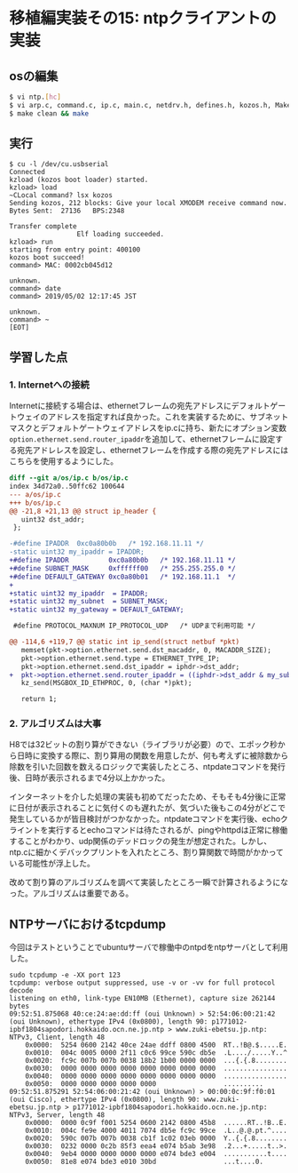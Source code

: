 # 移植編実装その15: ntpクライアントの実装

## osの編集

```bash
$ vi ntp.[hc]
$ vi arp.c, command.c, ip.c, main.c, netdrv.h, defines.h, kozos.h, Makefile
$ make clean && make
```

## 実行

```
$ cu -l /dev/cu.usbserial
Connected
kzload (kozos boot loader) started.
kzload> load
~CLocal command? lsx kozos
Sending kozos, 212 blocks: Give your local XMODEM receive command now.
Bytes Sent:  27136   BPS:2348

Transfer complete
                 Elf loading succeeded.
kzload> run
starting from entry point: 400100
kozos boot succeed!
command> MAC: 0002cb045d12

unknown.
command> date
command> 2019/05/02 12:17:45 JST

unknown.
command> ~
[EOT]
```

## 学習した点

### 1. Internetへの接続

Internetに接続する場合は、ethernetフレームの宛先アドレスにデフォルトゲートウェイのアドレスを指定すれば良かった。これを実装するために、サブネットマスクとデフォルトゲートウェイアドレスをip.cに持ち、新たにオプション変数 `option.ethernet.send.router_ipaddr`を追加して、ethernetフレームに設定する宛先アドレレスを設定し、ethernetフレームを作成する際の宛先アドレスにはこちらを使用するようにした。

```diff
diff --git a/os/ip.c b/os/ip.c
index 34d72a0..50ffc62 100644
--- a/os/ip.c
+++ b/os/ip.c
@@ -21,8 +21,13 @@ struct ip_header {
   uint32 dst_addr;
 };

-#define IPADDR  0xc0a80b0b   /* 192.168.11.11 */
-static uint32 my_ipaddr = IPADDR;
+#define IPADDR          0xc0a80b0b   /* 192.168.11.11 */
+#define SUBNET_MASK     0xffffff00   /* 255.255.255.0 */
+#define DEFAULT_GATEWAY 0xc0a80b01   /* 192.168.11.1  */
+
+static uint32 my_ipaddr  = IPADDR;
+static uint32 my_subnet  = SUBNET_MASK;
+static uint32 my_gateway = DEFAULT_GATEWAY;

 #define PROTOCOL_MAXNUM IP_PROTOCOL_UDP   /* UDPまで利用可能 */

@@ -114,6 +119,7 @@ static int ip_send(struct netbuf *pkt)
   memset(pkt->option.ethernet.send.dst_macaddr, 0, MACADDR_SIZE);
   pkt->option.ethernet.send.type = ETHERNET_TYPE_IP;
   pkt->option.ethernet.send.dst_ipaddr = iphdr->dst_addr;
+  pkt->option.ethernet.send.router_ipaddr = ((iphdr->dst_addr & my_subnet) == (my_ipaddr & my_subnet)) ? iphdr->dst_addr : my_gateway;
   kz_send(MSGBOX_ID_ETHPROC, 0, (char *)pkt);

   return 1;
```

### 2. アルゴリズムは大事

H8では32ビットの割り算ができない（ライブラリが必要）ので、エポック秒から日時に変換する際に、割り算用の関数を用意したが、何も考えずに被除数から除数を引いた回数を数えるロジックで実装したところ、ntpdateコマンドを発行後、日時が表示されるまで4分以上かかった。

インターネットを介した処理の実装も初めてだったため、そもそも4分後に正常に日付が表示されることに気付くのも遅れたが、気づいた後もこの4分がどこで発生しているかが皆目検討がつかなかった。ntpdateコマンドを実行後、echoクライントを実行するとechoコマンドは待たされるが、pingやhttpdは正常に稼働することがわかり、udp関係のデッドロックの発生が想定された。しかし、ntp.cに細かくデバックプリントを入れたところ、割り算関数で時間がかかっている可能性が浮上した。

改めて割り算のアルゴリズムを調べて実装したところ一瞬で計算されるようになった。アルゴリズムは重要である。

## NTPサーバにおけるtcpdump

今回はテストということでubuntuサーバで稼働中のntpdをntpサーバとして利用した。

```
sudo tcpdump -e -XX port 123
tcpdump: verbose output suppressed, use -v or -vv for full protocol decode
listening on eth0, link-type EN10MB (Ethernet), capture size 262144 bytes
09:52:51.875068 40:ce:24:ae:dd:ff (oui Unknown) > 52:54:06:00:21:42 (oui Unknown), ethertype IPv4 (0x0800), length 90: p1771012-ipbf1804sapodori.hokkaido.ocn.ne.jp.ntp > www.zuki-ebetsu.jp.ntp: NTPv3, Client, length 48
	0x0000:  5254 0600 2142 40ce 24ae ddff 0800 4500  RT..!B@.$.....E.
	0x0010:  004c 0005 0000 2f11 c0c6 99ce 590c db5e  .L..../.....Y..^
	0x0020:  fc9c 007b 007b 0038 18b2 1b00 0000 0000  ...{.{.8........
	0x0030:  0000 0000 0000 0000 0000 0000 0000 0000  ................
	0x0040:  0000 0000 0000 0000 0000 0000 0000 0000  ................
	0x0050:  0000 0000 0000 0000 0000                 ..........
09:52:51.875291 52:54:06:00:21:42 (oui Unknown) > 00:00:0c:9f:f0:01 (oui Cisco), ethertype IPv4 (0x0800), length 90: www.zuki-ebetsu.jp.ntp > p1771012-ipbf1804sapodori.hokkaido.ocn.ne.jp.ntp: NTPv3, Server, length 48
	0x0000:  0000 0c9f f001 5254 0600 2142 0800 45b8  ......RT..!B..E.
	0x0010:  004c fe9e 4000 4011 7074 db5e fc9c 99ce  .L..@.@.pt.^....
	0x0020:  590c 007b 007b 0038 cb1f 1c02 03eb 0000  Y..{.{.8........
	0x0030:  0232 0000 0c2b 85f3 eea4 e074 b5ab 3e98  .2...+.....t..>.
	0x0040:  9eb4 0000 0000 0000 0000 e074 bde3 e004  ...........t....
	0x0050:  81e8 e074 bde3 e010 30bd                 ...t....0.
```
